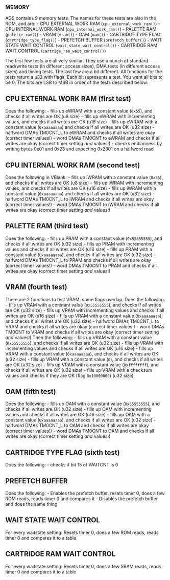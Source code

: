 ### MEMORY

AGS contains 9 memory tests. The names for these tests are also in the ROM, and are:
    - CPU EXTERNAL WORK RAM (`cpu_external_work_ram()`)
    - CPU INTERNAL WORK RAM (`cpu_internal_work_ram()`)
    - PALETTE RAM (`palette_ram()`)
    - VRAM (`vram()`)
    - OAM (`oam()`)
    - CARTRIDGE TYPE FLAG (`cartridge_type_flag()`)
    - PREFETCH BUFFER (`prefetch_buffer()`)
    - WAIT STATE WAIT CONTROL (`wait_state_wait_control()`)
    - CARTRIDGE RAM WAIT CONTROL (`cartrige_ram_wait_control()`)
    
The first few tests are all very similar. They use a bunch of standard read/write tests (in different access sizes), 
DMA tests (in different access sizes) and timing tests. The last few are a bit different. All functions for the tests
return a u32 with flags. Each bit represents a test. You want all bits to be 0. The bits are LSB to MSB in order of the
tests described below:

## CPU EXTERNAL WORK RAM (first test)
Does the following:
    - fills up eWRAM with a constant value (`0x55`), and checks if all writes are OK (u8 size)
    - fills up eWRAM with incrementing values, and checks if all writes are OK (u16 size)
    - fills up eWRAM with a constant value (`0xaaaaaaaa`) and checks if all writes are OK (u32 size)
    - halfword DMAs TM0CNT_L to eWRAM and checks if all writes are okay (correct timer values!)
    - word DMAs TM0CNT to eWRAM and checks if all writes are okay (correct timer setting _and_ values!)
    - checks endianness by writing bytes 0x01 and 0x23 and expecting 0x2301 on a halfword read
    
## CPU INTERNAL WORK RAM (second test)
Does the following in VBlank:
    - fills up iWRAM with a constant value (`0x55`), and checks if all writes are OK (u8 size)
    - fills up iWRAM with incrementing values, and checks if all writes are OK (u16 size)
    - fills up iWRAM with a constant value (`0xaaaaaaaa`) and checks if all writes are OK (u32 size)
    - halfword DMAs TM0CNT_L to iWRAM and checks if all writes are okay (correct timer values!)
    - word DMAs TM0CNT to iWRAM and checks if all writes are okay (correct timer setting _and_ values!)
    
## PALETTE RAM (third test)
Does the following:
    - fills up PRAM with a constant value (`0x55555555`), and checks if all writes are OK (u32 size)
    - fills up PRAM with incrementing values and checks if all writes are OK (u16 size)
    - fills up PRAM with a constant value (`0xaaaaaaaa`), and checks if all writes are OK (u32 size)
    - halfword DMAs TM0CNT_L to PRAM and checks if all writes are okay (correct timer values!)
    - word DMAs TM0CNT to PRAM and checks if all writes are okay (correct timer setting _and_ values!)
    
## VRAM (fourth test)
There are 2 functions to test VRAM, some flags overlap.
Does the following:
    - fills up VRAM with a constant value (`0x55555555`), and checks if all writes are OK (u32 size)
    - fills up VRAM with incrementing values and checks if all writes are OK (u16 size)
    - fills up VRAM with a constant value (`0xaaaaaaaa`), and checks if all writes are OK (u32 size)
    - halfword DMAs TM0CNT_L to VRAM and checks if all writes are okay (correct timer values!)
    - word DMAs TM0CNT to VRAM and checks if all writes are okay (correct timer setting _and_ values!)
Then the following:
    - fills up VRAM with a constant value (`0x55555555`), and checks if all writes are OK (u32 size)
    - fills up VRAM with incrementing values and checks if all writes are OK (u16 size)
    - fills up VRAM with a constant value (`0xaaaaaaaa`), and checks if all writes are OK (u32 size)
    - fills up VRAM with a constant value (`0`), and checks if all writes are OK (u32 size)
    - fills up VRAM with a constant value (`0xffffffff`), and checks if all writes are OK (u32 size)
    - fills up VRAM with a checksum values and checks if they are OK (flag `0x10000000`) (u32 size)
    
## OAM (fifth test)
Does the following:
    - fills up OAM with a constant value (`0x55555555`), and checks if all writes are OK (u32 size)
    - fills up OAM with incrementing values and checks if all writes are OK (u16 size)
    - fills up OAM with a constant value (`0xaaaaaaaa`), and checks if all writes are OK (u32 size)
    - halfword DMAs TM0CNT_L to OAM and checks if all writes are okay (correct timer values!)
    - word DMAs TM0CNT to OAM and checks if all writes are okay (correct timer setting _and_ values!)

## CARTRIDGE TYPE FLAG (sixth test)
Does the following:
    - checks if bit 15 of WAITCNT is 0
    
## PREFETCH BUFFER
Does the following:
    - Enables the prefetch buffer, resets timer 0, does a few ROM reads, reads timer 0 and compares it
    - Disables the prefetch buffer and does the same thing
    
## WAIT STATE WAIT CONTROL
For every waitstate setting:
    Resets timer 0, does a few ROM reads, reads timer 0 and compares it to a table.
    
## CARTRIDGE RAM WAIT CONTROL
For every waitstate setting:
    Resets timer 0, does a few SRAM reads, reads timer 0 and compares it to a table